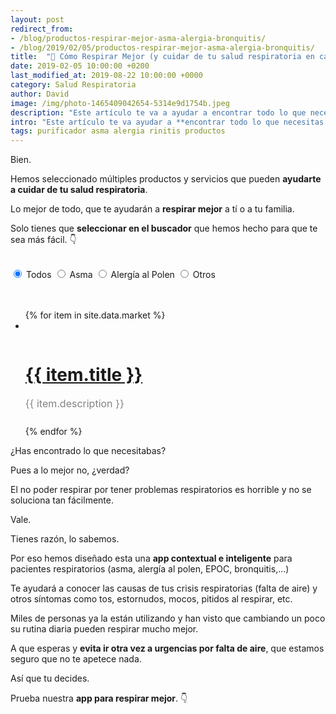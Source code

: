 ```yaml
---
layout: post
redirect_from: 
- /blog/productos-respirar-mejor-asma-alergia-bronquitis/
- /blog/2019/02/05/productos-respirar-mejor-asma-alergia-bronquitis/
title:  "🤗 Cómo Respirar Mejor (y cuidar de tu salud respiratoria en casa y fuera de ella)"
date: 2019-02-05 10:00:00 +0200
last_modified_at: 2019-08-22 10:00:00 +0000
category: Salud Respiratoria
author: David
image: /img/photo-1465409042654-5314e9d1754b.jpeg
description: "Este artículo te va a ayudar a encontrar todo lo que necesitas para respirar mejor y así prevenir el asma, la la alergia al polen o la bronquitis. Así podrás evitar los maldita tos, estornudos, pitidos al respirar o la falta de aire. Pulsa el link para echar un vistazo y empezar a respirar mejor."
intro: "Este artículo te va ayudar a **encontrar todo lo que necesitas para respirar mejor** y así prevenir el asma, la alergia al polen o la bronquitis. <br><br> Así podrás evitar los maldita tos, estornudos, pitidos al respirar o la falta de aire. <br><br>Hemos preparado una **lista de productos para que sepas que necesitas para respirar mejor** en casa y fuera de ella.<br><br>Venga, echa un vistazo."
tags: purificador asma alergia rinitis productos
---
```


Bien. 

Hemos seleccionado múltiples productos y servicios que pueden **ayudarte a cuidar de tu salud respiratoria**.

Lo mejor de todo, que te ayudarán a **respirar mejor** a tí o a tu familia.

Solo tienes que **seleccionar en el buscador** que hemos hecho para que te sea más fácil. 👇

<br>
<div>
  <div class="center">
   	<nav class="segmented-button">
    	<input type="radio" name="seg-1" value="all" id="all" checked>
    	<label for="all" class="first">Todos</label>
    	<input type="radio" name="seg-1" value="asthma-selector" id="asthma-selector">
    	<label for="asthma-selector">Asma</label>
    	<input type="radio" name="seg-1" value="allergy-selector" id="allergy-selector">
    	<label for="allergy-selector" >Alergía al Polen</label>
    	<input type="radio" name="seg-1" value="other" id="other">
    	<label for="other" class="last">Otros</label>
    </nav>
    <br>
  </div>
</div>
<br>
<div>
	<ul class="factors">
	{% for item in site.data.market %}
	   <li class="{{ item.type }}">
		   <a href="{{ item.link }}">
		   		<img src="{{ item.image }}" alt="" />
		   		<br>
		   		<br>
		  		<h1>
				    {{ item.title }}
					</h1>
			</a>
			<p style="color: #828282; padding-bottom: 10px; font-size: 16px;">
			  {{ item.description }}
			</p>
	  </li>
	{% endfor %}
	</ul>
</div>

¿Has encontrado lo que necesitabas?

Pues a lo mejor no, ¿verdad?

El no poder respirar por tener problemas respiratorios es horrible y no se soluciona tan fácilmente.

Vale.

Tienes razón, lo sabemos.

Por eso hemos diseñado esta una **app contextual e inteligente** para pacientes respiratorios (asma, alergía al polen, EPOC, bronquitis,...)

Te ayudará a conocer las causas de tus crisis respiratorias (falta de aire) y otros síntomas como tos, estornudos, mocos, pitidos al respirar, etc.

Miles de personas ya la están utilizando y han visto que cambiando un poco su rutina diaria pueden respirar mucho mejor.

A que esperas y **evita ir otra vez a urgencias por falta de aire**, que estamos seguro que no te apetece nada.

Así que tu decides.

Prueba nuestra **app para respirar mejor**. 👇